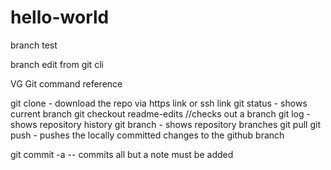 # hello-world

branch test

branch edit from git cli


VG Git command reference

git clone - download the repo via https link or ssh link
git status - shows current branch
git checkout readme-edits //checks out a branch
git log - shows repository history
git branch - shows repository branches
git pull
git push - pushes the locally committed changes to the github branch

git commit -a -- commits all but a note must be added

